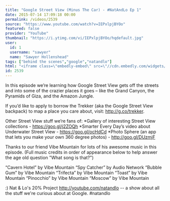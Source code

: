 ```yaml
---
title: "Google Street View (Minus The Car) - #NatAndLo Ep 1"
date: 2015-07-14 17:09:18 00:00
permalink: /videos/2539
source: "https://www.youtube.com/watch?v=IEPxlpjBYOo"
featured: false
provider: "YouTube"
thumbnail: "https://i.ytimg.com/vi/IEPxlpjBYOo/hqdefault.jpg"
user:
  id: 1
  username: "sawyer"
  name: "Sawyer Hollenshead"
tags: ["behind the scenes","google","natandlo"]
html: "<iframe class=\"embedly-embed\" src=\"//cdn.embedly.com/widgets/media.html?src=https%3A%2F%2Fwww.youtube.com%2Fembed%2FIEPxlpjBYOo%3Fwmode%3Dtransparent%26feature%3Doembed&wmode=transparent&url=https%3A%2F%2Fwww.youtube.com%2Fwatch%3Fv%3DIEPxlpjBYOo&image=https%3A%2F%2Fi.ytimg.com%2Fvi%2FIEPxlpjBYOo%2Fhqdefault.jpg&key=daaebf4d9cdd46779200162d0ca86e20&type=text%2Fhtml&schema=youtube\" width=\"854\" height=\"480\" scrolling=\"no\" frameborder=\"0\" allowfullscreen></iframe>"
id: 2539
---
```


In this episode we’re learning how Google Street View gets off the streets and into some of the crazier places it goes – like the Grand Canyon, the Pyramids of Giza, and the Amazon Jungle. 

If you’d like to apply to borrow the Trekker (aka the Google Street View backpack) to map a place you care about, visit: http://g.co/trekker.

Other Street View stuff we’re fans of:
*Gallery of interesting Street View collections - https://goo.gl/j2ZOQh
*Smarter Every Day’s video about Underwater Street View - https://goo.gl/ocHdCd
*Photo Sphere (an app that lets you make your own 360 degree photos) - http://goo.gl/DUzmjF

Thanks to our friend Vibe Mountain for lots of his awesome music in this episode. (Full music credits in order of appearance below to help answer the age old question "What song is that?")

“Cavern Hotel” by Vibe Mountain
“Spy Catcher” by Audio Network
“Bubble Gum” by Vibe Mountain
“Trifecta” by Vibe Mountain
“Toast” by Vibe Mountain
“Pinocchio” by Vibe Mountain
“Moscow” by Vibe Mountain

:)
Nat & Lo's 20% Project
http://youtube.com/natandlo -- a show about all the stuff we're curious about at Google.
#natandlo